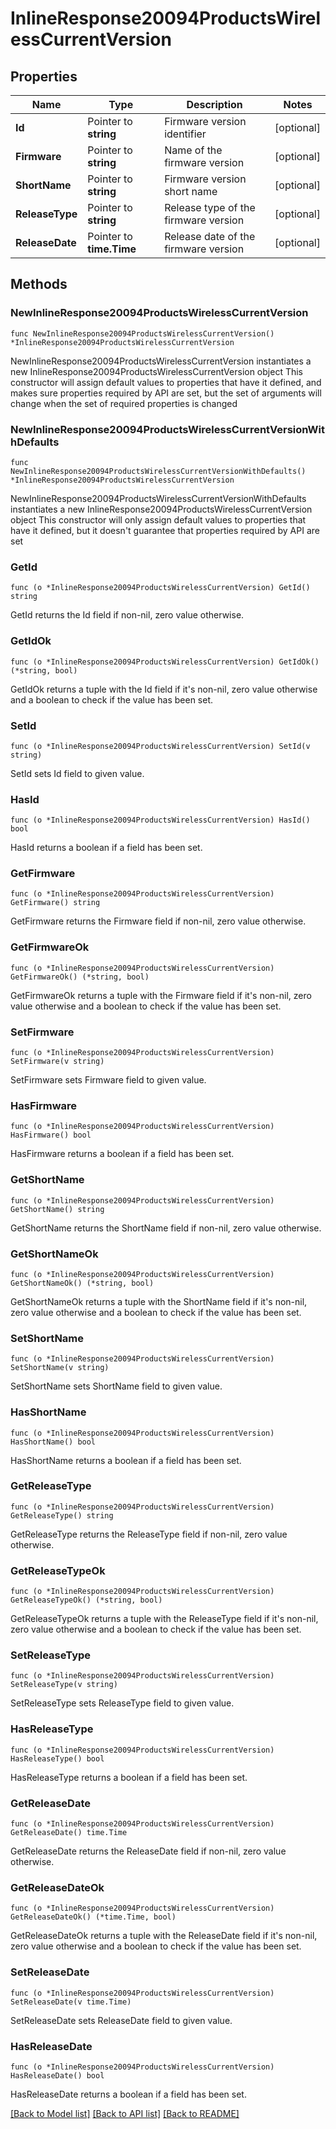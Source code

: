 # InlineResponse20094ProductsWirelessCurrentVersion

## Properties

Name | Type | Description | Notes
------------ | ------------- | ------------- | -------------
**Id** | Pointer to **string** | Firmware version identifier | [optional] 
**Firmware** | Pointer to **string** | Name of the firmware version | [optional] 
**ShortName** | Pointer to **string** | Firmware version short name | [optional] 
**ReleaseType** | Pointer to **string** | Release type of the firmware version | [optional] 
**ReleaseDate** | Pointer to **time.Time** | Release date of the firmware version | [optional] 

## Methods

### NewInlineResponse20094ProductsWirelessCurrentVersion

`func NewInlineResponse20094ProductsWirelessCurrentVersion() *InlineResponse20094ProductsWirelessCurrentVersion`

NewInlineResponse20094ProductsWirelessCurrentVersion instantiates a new InlineResponse20094ProductsWirelessCurrentVersion object
This constructor will assign default values to properties that have it defined,
and makes sure properties required by API are set, but the set of arguments
will change when the set of required properties is changed

### NewInlineResponse20094ProductsWirelessCurrentVersionWithDefaults

`func NewInlineResponse20094ProductsWirelessCurrentVersionWithDefaults() *InlineResponse20094ProductsWirelessCurrentVersion`

NewInlineResponse20094ProductsWirelessCurrentVersionWithDefaults instantiates a new InlineResponse20094ProductsWirelessCurrentVersion object
This constructor will only assign default values to properties that have it defined,
but it doesn't guarantee that properties required by API are set

### GetId

`func (o *InlineResponse20094ProductsWirelessCurrentVersion) GetId() string`

GetId returns the Id field if non-nil, zero value otherwise.

### GetIdOk

`func (o *InlineResponse20094ProductsWirelessCurrentVersion) GetIdOk() (*string, bool)`

GetIdOk returns a tuple with the Id field if it's non-nil, zero value otherwise
and a boolean to check if the value has been set.

### SetId

`func (o *InlineResponse20094ProductsWirelessCurrentVersion) SetId(v string)`

SetId sets Id field to given value.

### HasId

`func (o *InlineResponse20094ProductsWirelessCurrentVersion) HasId() bool`

HasId returns a boolean if a field has been set.

### GetFirmware

`func (o *InlineResponse20094ProductsWirelessCurrentVersion) GetFirmware() string`

GetFirmware returns the Firmware field if non-nil, zero value otherwise.

### GetFirmwareOk

`func (o *InlineResponse20094ProductsWirelessCurrentVersion) GetFirmwareOk() (*string, bool)`

GetFirmwareOk returns a tuple with the Firmware field if it's non-nil, zero value otherwise
and a boolean to check if the value has been set.

### SetFirmware

`func (o *InlineResponse20094ProductsWirelessCurrentVersion) SetFirmware(v string)`

SetFirmware sets Firmware field to given value.

### HasFirmware

`func (o *InlineResponse20094ProductsWirelessCurrentVersion) HasFirmware() bool`

HasFirmware returns a boolean if a field has been set.

### GetShortName

`func (o *InlineResponse20094ProductsWirelessCurrentVersion) GetShortName() string`

GetShortName returns the ShortName field if non-nil, zero value otherwise.

### GetShortNameOk

`func (o *InlineResponse20094ProductsWirelessCurrentVersion) GetShortNameOk() (*string, bool)`

GetShortNameOk returns a tuple with the ShortName field if it's non-nil, zero value otherwise
and a boolean to check if the value has been set.

### SetShortName

`func (o *InlineResponse20094ProductsWirelessCurrentVersion) SetShortName(v string)`

SetShortName sets ShortName field to given value.

### HasShortName

`func (o *InlineResponse20094ProductsWirelessCurrentVersion) HasShortName() bool`

HasShortName returns a boolean if a field has been set.

### GetReleaseType

`func (o *InlineResponse20094ProductsWirelessCurrentVersion) GetReleaseType() string`

GetReleaseType returns the ReleaseType field if non-nil, zero value otherwise.

### GetReleaseTypeOk

`func (o *InlineResponse20094ProductsWirelessCurrentVersion) GetReleaseTypeOk() (*string, bool)`

GetReleaseTypeOk returns a tuple with the ReleaseType field if it's non-nil, zero value otherwise
and a boolean to check if the value has been set.

### SetReleaseType

`func (o *InlineResponse20094ProductsWirelessCurrentVersion) SetReleaseType(v string)`

SetReleaseType sets ReleaseType field to given value.

### HasReleaseType

`func (o *InlineResponse20094ProductsWirelessCurrentVersion) HasReleaseType() bool`

HasReleaseType returns a boolean if a field has been set.

### GetReleaseDate

`func (o *InlineResponse20094ProductsWirelessCurrentVersion) GetReleaseDate() time.Time`

GetReleaseDate returns the ReleaseDate field if non-nil, zero value otherwise.

### GetReleaseDateOk

`func (o *InlineResponse20094ProductsWirelessCurrentVersion) GetReleaseDateOk() (*time.Time, bool)`

GetReleaseDateOk returns a tuple with the ReleaseDate field if it's non-nil, zero value otherwise
and a boolean to check if the value has been set.

### SetReleaseDate

`func (o *InlineResponse20094ProductsWirelessCurrentVersion) SetReleaseDate(v time.Time)`

SetReleaseDate sets ReleaseDate field to given value.

### HasReleaseDate

`func (o *InlineResponse20094ProductsWirelessCurrentVersion) HasReleaseDate() bool`

HasReleaseDate returns a boolean if a field has been set.


[[Back to Model list]](../README.md#documentation-for-models) [[Back to API list]](../README.md#documentation-for-api-endpoints) [[Back to README]](../README.md)


